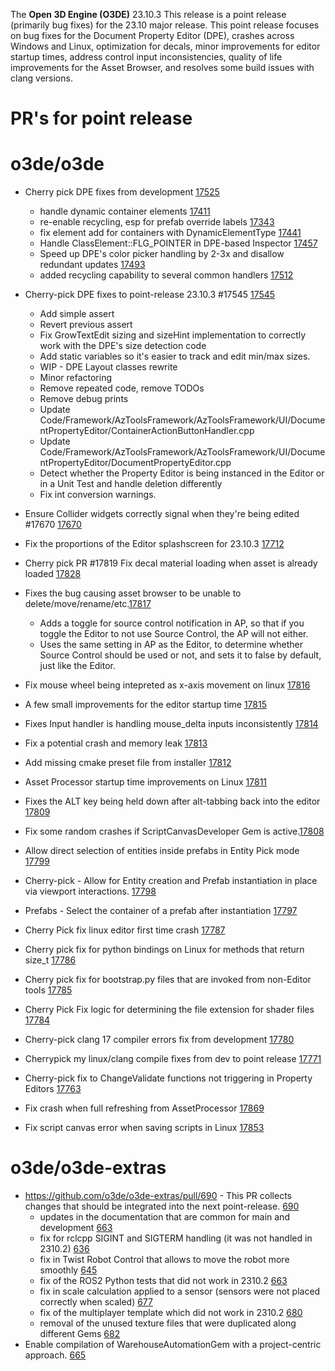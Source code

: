 The **Open 3D Engine (O3DE)** 23.10.3 This release is a point release (primarily bug fixes) for the 23.10 major release. This point release focuses on bug fixes for the Document Property Editor (DPE), crashes across Windows and Linux, optimization for decals, minor improvements for editor startup times, address control input inconsistencies, quality of life improvements for the Asset Browser, and resolves some build issues with clang versions.


# PR's for point release

# o3de/o3de
* Cherry pick DPE fixes from development [17525](https://github.com/o3de/o3de/pull/17525)
  * handle dynamic container elements [17411](https://github.com/o3de/o3de/pull/17411)
  * re-enable recycling, esp for prefab override labels [17343](https://github.com/o3de/o3de/pull/17343)
  * fix element add for containers with DynamicElementType [17441](https://github.com/o3de/o3de/pull/17441)
  * Handle ClassElement::FLG_POINTER in DPE-based Inspector [17457](https://github.com/o3de/o3de/pull/17457)
  * Speed up DPE's color picker handling by 2-3x and disallow redundant updates [17493](https://github.com/o3de/o3de/pull/17493)
  * added recycling capability to several common handlers [17512](https://github.com/o3de/o3de/pull/17512)

* Cherry-pick DPE fixes to point-release 23.10.3 #17545 [17545](https://github.com/o3de/o3de/pull/17545)
  * Add simple assert
  * Revert previous assert 
  * Fix GrowTextEdit sizing and sizeHint implementation to correctly work with the DPE's size detection code
  * Add static variables so it's easier to track and edit min/max sizes. 
  * WIP - DPE Layout classes rewrite 
  * Minor refactoring 
  * Remove repeated code, remove TODOs 
  * Remove debug prints 
  * Update Code/Framework/AzToolsFramework/AzToolsFramework/UI/DocumentPropertyEditor/ContainerActionButtonHandler.cpp
  * Update Code/Framework/AzToolsFramework/AzToolsFramework/UI/DocumentPropertyEditor/DocumentPropertyEditor.cpp
  * Detect whether the Property Editor is being instanced in the Editor or in a Unit Test and handle deletion differently
  * Fix int conversion warnings.
    
* Ensure Collider widgets correctly signal when they're being edited #17670 [17670](https://github.com/o3de/o3de/pull/17343)
* Fix the proportions of the Editor splashscreen for 23.10.3 [17712](https://github.com/o3de/o3de/pull/17712)
* Cherry pick PR #17819 Fix decal material loading when asset is already loaded [17828](https://github.com/o3de/o3de/pull/17828)
* Fixes the bug causing asset browser to be unable to delete/move/rename/etc.[17817](https://github.com/o3de/o3de/pull/17817)
  * Adds a toggle for source control notification in AP, so that if you toggle the Editor to not use Source Control, the AP will not either.
  * Uses the same setting in AP as the Editor, to determine whether Source Control should be used or not, and sets it to false by default, just like the Editor.
* Fix mouse wheel being intepreted as x-axis movement on linux [17816](https://github.com/o3de/o3de/pull/17816)
* A few small improvements for the editor startup time [17815](https://github.com/o3de/o3de/pull/17815)
* Fixes Input handler is handling mouse_delta inputs inconsistently [17814](https://github.com/o3de/o3de/pull/17814)
* Fix a potential crash and memory leak [17813](https://github.com/o3de/o3de/pull/17813)
* Add missing cmake preset file from installer [17812](https://github.com/o3de/o3de/pull/17812)
* Asset Processor startup time improvements on Linux [17811](https://github.com/o3de/o3de/pull/17811)
* Fixes the ALT key being held down after alt-tabbing back into the editor [17809](https://github.com/o3de/o3de/pull/17809)
* Fix some random crashes if ScriptCanvasDeveloper Gem is active.[17808](https://github.com/o3de/o3de/pull/17808)
* Allow direct selection of entities inside prefabs in Entity Pick mode [17799](https://github.com/o3de/o3de/pull/17799)
* Cherry-pick - Allow for Entity creation and Prefab instantiation in place via viewport interactions. [17798](https://github.com/o3de/o3de/pull/17798)
* Prefabs - Select the container of a prefab after instantiation [17797](https://github.com/o3de/o3de/pull/17797)
* Cherry Pick fix linux editor first time crash [17787](https://github.com/o3de/o3de/pull/17787)
* Cherry pick fix for python bindings on Linux for methods that return size_t [17786](https://github.com/o3de/o3de/pull/17786)
* Cherry pick fix for bootstrap.py files that are invoked from non-Editor tools [17785](https://github.com/o3de/o3de/pull/17785)
* Cherry Pick Fix logic for determining the file extension for shader files [17784](https://github.com/o3de/o3de/pull/17784)
* Cherry-pick clang 17 compiler errors fix from development [17780](https://github.com/o3de/o3de/pull/17780)
* Cherrypick my linux/clang compile fixes from dev to point release [17771](https://github.com/o3de/o3de/pull/17771)
* Cherry-pick fix to ChangeValidate functions not triggering in Property Editors [17763](https://github.com/o3de/o3de/pull/17763)
* Fix crash when full refreshing from AssetProcessor [17869](https://github.com/o3de/o3de/pull/17869)
* Fix script canvas error when saving scripts in Linux [17853](https://github.com/o3de/o3de/pull/17853)

# o3de/o3de-extras

* https://github.com/o3de/o3de-extras/pull/690 - This PR collects changes that should be integrated into the next point-release. [690](https://github.com/o3de/o3de-extras/pull/690)
  * updates in the documentation that are common for main and development [663](https://github.com/o3de/o3de-extras/pull/633)
  * fix for rclcpp SIGINT and SIGTERM handling (it was not handled in 2310.2) [636](https://github.com/o3de/o3de-extras/pull/636)
  * fix in Twist Robot Control that allows to move the robot more smoothly [645](https://github.com/o3de/o3de-extras/pull/645)
  * fix of the ROS2 Python tests that did not work in 2310.2 [663](https://github.com/o3de/o3de-extras/pull/663)
  * fix in scale calculation applied to a sensor (sensors were not placed correctly when scaled) [677](https://github.com/o3de/o3de-extras/pull/677)
  * fix of the multiplayer template which did not work in 2310.2 [680](https://github.com/o3de/o3de-extras/pull/680)
  * removal of the unused texture files that were duplicated along different Gems [682](https://github.com/o3de/o3de-extras/pull/682)
 * Enable compilation of WarehouseAutomationGem with a project-centric approach. [665](https://github.com/o3de/o3de-extras/pull/665)
